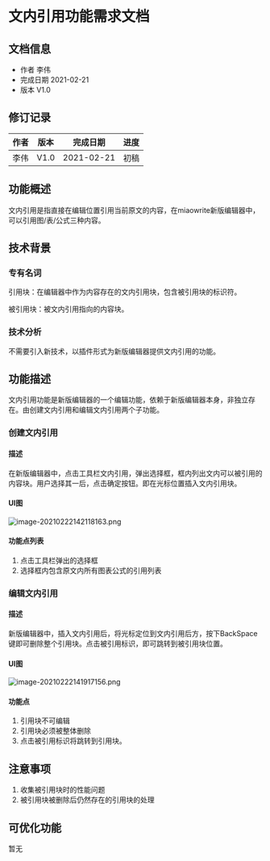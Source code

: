 # 文内引用功能需求文档

## 文档信息

- 作者 李伟
- 完成日期 2021-02-21
- 版本 V1.0

## 修订记录

| 作者 | 版本 | 完成日期   | 进度 |
| ---- | ---- | ---------- | ---- |
| 李伟 | V1.0 | 2021-02-21 | 初稿 |



## 功能概述

文内引用是指直接在编辑位置引用当前原文的内容，在miaowrite新版编辑器中，可以引用图/表/公式三种内容。



## 技术背景

### 专有名词

引用块：在编辑器中作为内容存在的文内引用块，包含被引用块的标识符。

被引用块：被文内引用指向的内容块。

### 技术分析

不需要引入新技术，以插件形式为新版编辑器提供文内引用的功能。



## 功能描述

文内引用功能是新版编辑器的一个编辑功能，依赖于新版编辑器本身，非独立存在。由创建文内引用和编辑文内引用两个子功能。

### 创建文内引用

#### 描述

在新版编辑器中，点击工具栏文内引用，弹出选择框，框内列出文内可以被引用的内容块。用户选择其一后，点击确定按钮。即在光标位置插入文内引用块。

#### UI图

![image-20210222142118163.png](https://i.loli.net/2021/02/22/EJGoRkZSfYp2L3H.png)

#### 功能点列表

1. 点击工具栏弹出的选择框
2. 选择框内包含原文内所有图表公式的引用列表

### 编辑文内引用

#### 描述

新版编辑器中，插入文内引用后，将光标定位到文内引用后方，按下BackSpace键即可删除整个引用块。点击被引用标识，即可跳转到被引用块位置。

#### UI图

![image-20210222141917156.png](https://i.loli.net/2021/02/22/T4d1M9UjxXmJ3ps.png)

#### 功能点

1. 引用块不可编辑
2. 引用块必须被整体删除
3. 点击被引用标识将跳转到引用块。



## 注意事项

1. 收集被引用块时的性能问题
2. 被引用块被删除后仍然存在的引用块的处理



## 可优化功能

暂无